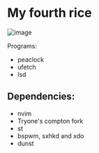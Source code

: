 # My fourth rice
![image](https://imgur.com/8ggEtEW.png)

Programs: 
- peaclock
- ufetch
- lsd

## Dependencies:
- nvim
- Tryone's compton fork
- st
- bspwm, sxhkd and xdo
- dunst
